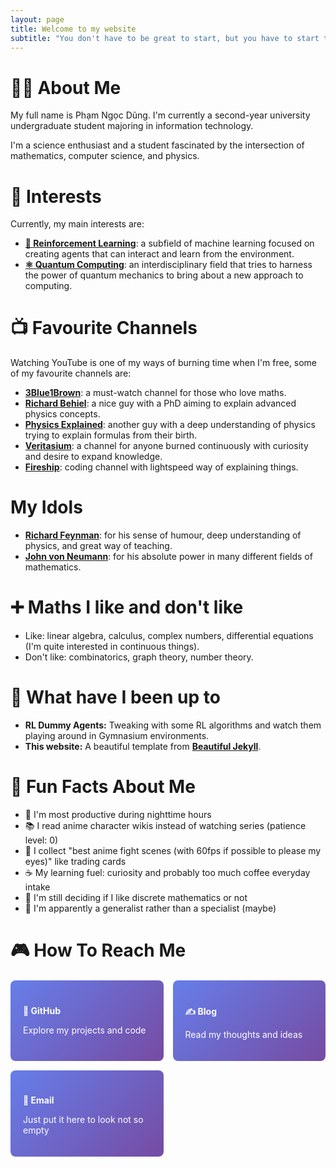 ```yaml
---
layout: page
title: Welcome to my website
subtitle: "You don't have to be great to start, but you have to start to be great"
---
```

<style>
/* Responsive styles */
@media (max-width: 768px) {
  .stats-grid, .contact-cards {
    grid-template-columns: 1fr;
  }
  
  .timeline-item {
    padding: 15px;
    margin-bottom: 15px;
  }
}

/* Contact cards styles */
.contact-cards {
  display: grid;
  grid-template-columns: repeat(auto-fit, minmax(200px, 1fr));
  gap: 15px;
  margin: 20px 0;
}

.contact-card {
  display: block;
  padding: 20px;
  background: linear-gradient(135deg, #667eea 0%, #764ba2 100%);
  color: white;
  text-decoration: none;
  border-radius: 8px;
  transition: transform 0.3s ease;
}

.contact-card:hover {
  transform: translateY(-5px);
  color: white;
  text-decoration: none;
}

.contact-card h4 {
  margin-bottom: 8px;
  color: white;
}
</style>

# 👨‍💻 About Me
My full name is Phạm Ngọc Dũng. I'm currently a second-year university undergraduate student majoring in information technology.  

I'm a science enthusiast and a student fascinated by the intersection of mathematics, computer science, and physics. 

# 🔬 Interests
Currently, my main interests are:
- [**🤖 Reinforcement Learning**](https://en.wikipedia.org/wiki/Reinforcement_learning): a subfield of machine learning focused on creating agents that can interact and learn from the environment.
- [**⚛️ Quantum Computing**](https://en.wikipedia.org/wiki/Quantum_computing): an interdisciplinary field that tries to harness the power of quantum mechanics to bring about a new approach to computing.

# 📺 Favourite Channels
Watching YouTube is one of my ways of burning time when I'm free, some of my favourite channels are:
- [**3Blue1Brown**](https://www.youtube.com/@3blue1brown): a must-watch channel for those who love maths.
- [**Richard Behiel**](https://www.youtube.com/@RichBehiel): a nice guy with a PhD aiming to explain advanced physics concepts.
- [**Physics Explained**](https://www.youtube.com/@PhysicsExplainedVideos): another guy with a deep understanding of physics trying to explain formulas from their birth.
- [**Veritasium**](https://www.youtube.com/@veritasium): a channel for anyone burned continuously with curiosity and desire to expand knowledge.
- [**Fireship**](https://www.youtube.com/@Fireship): coding channel with lightspeed way of explaining things.

# My Idols
- [**Richard Feynman**](https://en.wikipedia.org/wiki/Richard_Feynman): for his sense of humour, deep understanding of physics, and great way of teaching.
- [**John von Neumann**](https://en.wikipedia.org/wiki/John_von_Neumann): for his absolute power in many different fields of mathematics.

# ➕ Maths I like and don't like
- Like: linear algebra, calculus, complex numbers, differential equations (I'm quite interested in continuous things).
- Don't like: combinatorics, graph theory, number theory.

# 🚀 What have I been up to
- **RL Dummy Agents:** Tweaking with some RL algorithms and watch them playing around in Gymnasium environments.
- **This website:** A beautiful template from [**Beautiful Jekyll**](https://github.com/daattali/beautiful-jekyll).

# 🎲 Fun Facts About Me
- 🌙 I'm most productive during nighttime hours
- 📚 I read anime character wikis instead of watching series (patience level: 0)
- 🎥 I collect "best anime fight scenes (with 60fps if possible to please my eyes)" like trading cards
- ☕ My learning fuel: curiosity and probably too much coffee everyday intake
- 🤔 I'm still deciding if I like discrete mathematics or not
- 🧬 I'm apparently a generalist rather than a specialist (maybe)

# 🎮 How To Reach Me

<div class="contact-cards">
  <a href="https://github.com/dzungphieuluuky" class="contact-card">
    <h4>🔗 GitHub</h4>
    <p>Explore my projects and code</p>
  </a>
  <a href="https://dzungphieuluuky.github.io/blog/" class="contact-card">
    <h4>✍️ Blog</h4>
    <p>Read my thoughts and ideas</p>
  </a>
  <a href="mailto:dungngocpham171@gmail.com" class="contact-card">
    <h4>📧 Email</h4>
    <p>Just put it here to look not so empty</p>
  </a>
</div>